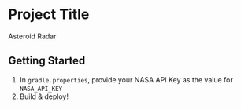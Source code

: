 # Project Title

Asteroid Radar

## Getting Started

1. In `gradle.properties`, provide your NASA API Key as the value for `NASA_API_KEY`
2. Build & deploy!
